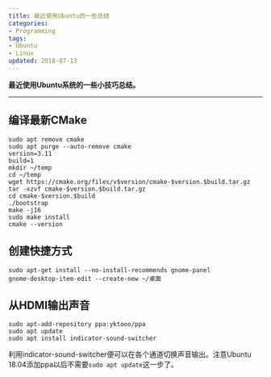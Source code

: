 ```yaml
---
title: 最近使用Ubuntu的一些总结
categories:
- Programming
tags:
- Ubuntu
- Linux
updated: 2018-07-13  
---  
```

**最近使用Ubuntu系统的一些小技巧总结。**

---

## 编译最新CMake
```
sudo apt remove cmake
sudo apt purge --auto-remove cmake
version=3.11
build=1
mkdir ~/temp
cd ~/temp
wget https://cmake.org/files/v$version/cmake-$version.$build.tar.gz
tar -xzvf cmake-$version.$build.tar.gz
cd cmake-$version.$build
./bootstrap
make -j16
sudo make install
cmake --version
```

## 创建快捷方式
```
sudo apt-get install --no-install-recommends gnome-panel
gnome-desktop-item-edit --create-new ~/桌面
```

## 从HDMI输出声音
```
sudo apt-add-repository ppa:yktooo/ppa
sudo apt update
sudo apt install indicator-sound-switcher
```
利用indicator-sound-switcher便可以在各个通道切换声音输出。注意Ubuntu 18.04添加ppa以后不需要`sudo apt update`这一步了。